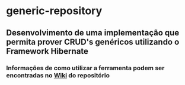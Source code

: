 # generic-repository
## Desenvolvimento de uma implementação que permita prover CRUD's genéricos utilizando o Framework Hibernate ##

### Informações de como utilizar a ferramenta podem ser encontradas no [Wiki] do repositório




[Wiki]:https://github.com/KaynanCoelho/generic-repository/wiki
